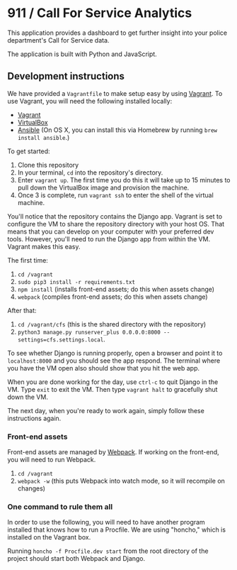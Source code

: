 # 911 / Call For Service Analytics 

This application provides a dashboard to get further insight into your police 
department's Call for Service data.

The application is built with Python and JavaScript.

## Development instructions

We have provided a `Vagrantfile` to make setup easy by using 
[Vagrant](https://www.vagrantup.com). To use Vagrant, you will need the 
following installed locally:

* [Vagrant](https://www.vagrantup.com)
* [VirtualBox](https://www.virtualbox.org)
* [Ansible](https://docs.ansible.com/ansible/index.html) (On OS X, you can 
install this via Homebrew by running `brew install ansible`.)

To get started:

1. Clone this repository
2. In your terminal, `cd` into the repository's directory.
3. Enter `vagrant up`. The first time you do this it will take up to 15 minutes 
to pull down the VirtualBox image and provision the machine.
4. Once 3 is complete, run `vagrant ssh` to enter the shell of the virtual machine.

You'll notice that the repository contains the Django app. Vagrant is set to 
configure the VM to share the repository directory with your host OS. That means 
that you can develop on your computer with your preferred dev tools. However, 
you'll need to run the Django app from within the VM. Vagrant makes this easy.

The first time:

1. `cd /vagrant`
2. `sudo pip3 install -r requirements.txt`
3. `npm install` (installs front-end assets; do this when assets change)
4. `webpack` (compiles front-end assets; do this when assets change)

After that:

1. `cd /vagrant/cfs` (this is the shared directory with the repository)
2. `python3 manage.py runserver_plus 0.0.0.0:8000 --settings=cfs.settings.local`.

To see whether Django is running properly, open a browser and point it to 
`localhost:8000` and you should see the app respond. The terminal where you 
have the VM open also should show that you hit the web app.

When you are done working for the day, use `ctrl-c` to quit Django in the VM. 
Type `exit` to exit the VM. Then type `vagrant halt` to gracefully shut down the 
VM.

The next day, when you're ready to work again, simply follow these instructions again.

### Front-end assets

Front-end assets are managed by [Webpack](https://webpack.github.io/). If working on
the front-end, you will need to run Webpack.

1. `cd /vagrant`
2. `webpack -w` (this puts Webpack into watch mode, so it will recompile on changes)

### One command to rule them all

In order to use the following, you will need to have another program installed that
knows how to run a Procfile. We are using "honcho," which is installed on the
Vagrant box.

Running `honcho -f Procfile.dev start` from the root directory of the project 
should start both Webpack and Django.